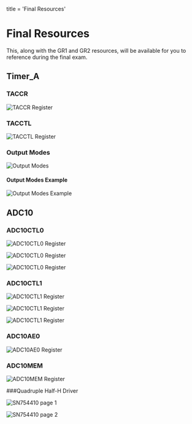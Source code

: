 title = 'Final Resources'

# Final Resources

This, along with the GR1 and GR2 resources, will be available for you to reference during the final exam.

## Timer_A

### TACCR

![TACCR Register](TACCR.jpg)

### TACCTL

![TACCTL Register](TACCTL.jpg)

### Output Modes

![Output Modes](output_modes.jpg)

#### Output Modes Example

![Output Modes Example](up_modes_output_example.jpg)

## ADC10

### ADC10CTL0

![ADC10CTL0 Register](ADC10CTL0_1.jpg)

![ADC10CTL0 Register](ADC10CTL0_2.jpg)

![ADC10CTL0 Register](ADC10CTL0_3.jpg)

### ADC10CTL1

![ADC10CTL1 Register](ADC10CTL1_1.jpg)

![ADC10CTL1 Register](ADC10CTL1_2.jpg)

![ADC10CTL1 Register](ADC10CTL1_3.jpg)

### ADC10AE0

![ADC10AE0 Register](ADC10AE0.jpg)

### ADC10MEM

![ADC10MEM Register](ADC10MEM.jpg)

###Quadruple Half-H Driver

![SN754410 page 1](SN754410p1.JPG)

![SN754410 page 2](SN754410p2.JPG)
